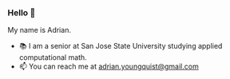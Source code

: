 ### Hello 👋

My name is Adrian. 

- 📚 I am a senior at San Jose State University studying applied computational math.
- 📫 You can reach me at [adrian.youngquist@gmail.com](mailto:adrian.youngquist@gmail.com)
<!--
**adrianyoungquist/adrianyoungquist** is a ✨ _special_ ✨ repository because its `README.md` (this file) appears on your GitHub profile.

Here are some ideas to get you started:

- 🔭 I’m currently working on ...
- 🌱 I’m currently learning ...
- 👯 I’m looking to collaborate on ...
- 🤔 I’m looking for help with ...
- 💬 Ask me about ...
- 📫 How to reach me: ...
- 😄 Pronouns: ...
- ⚡ Fun fact: ...
-->
